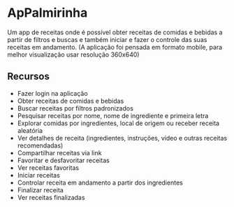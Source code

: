 # ApPalmirinha

Um app de receitas onde é possível obter receitas de comidas e bebidas a partir de filtros e buscas e também iniciar e fazer o controle das suas receitas em andamento. (A aplicação foi pensada em formato mobile, para melhor visualização usar resolução 360x640)

## Recursos

- Fazer login na aplicação
- Obter receitas de comidas e bebidas
- Buscar receitas por filtros padronizados
- Pesquisar receitas por nome, nome de ingrediente e primeira letra
- Explorar comidas por ingredientes, local de origem ou receber receita aleatória
- Ver detalhes de receita (ingredientes, instruções, vídeo e outras receitas recomendadas)
- Compartilhar receitas via link
- Favoritar e desfavoritar receitas
- Ver receitas favoritas
- Iniciar receitas
- Controlar receita em andamento a partir dos ingredientes
- Finalizar receita
- Ver receitas finalizadas

